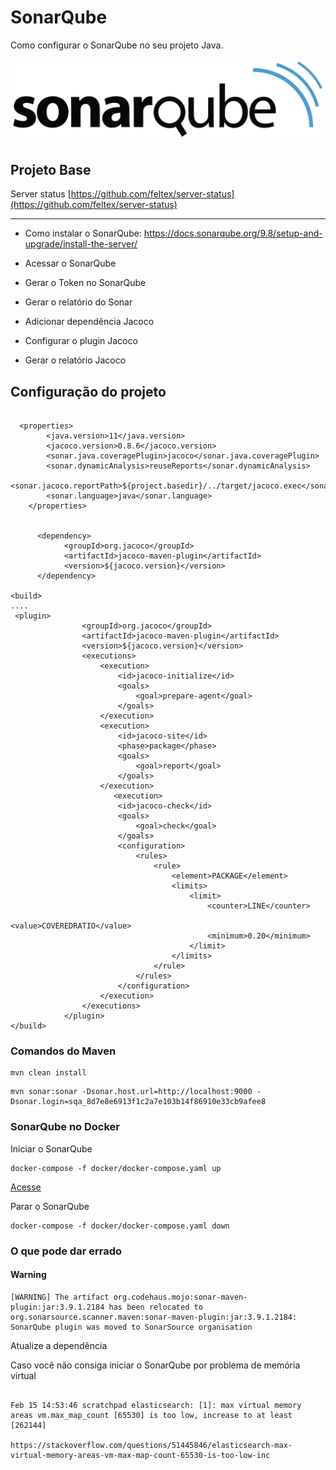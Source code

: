 # SonarQube

  Como configurar o SonarQube no seu projeto Java.

![alt text](Sonarqube.png)

## Projeto Base

Server status
[https://github.com/feltex/server-status](https://github.com/feltex/server-status)


---

- Como instalar o SonarQube: https://docs.sonarqube.org/9.8/setup-and-upgrade/install-the-server/

- Acessar o SonarQube
- Gerar o Token no SonarQube
- Gerar o relatório do Sonar
- Adicionar dependência Jacoco
- Configurar o plugin Jacoco
- Gerar o relatório Jacoco

## Configuração do projeto

```

  <properties>
        <java.version>11</java.version>
        <jacoco.version>0.8.6</jacoco.version>
        <sonar.java.coveragePlugin>jacoco</sonar.java.coveragePlugin>
        <sonar.dynamicAnalysis>reuseReports</sonar.dynamicAnalysis>
        <sonar.jacoco.reportPath>${project.basedir}/../target/jacoco.exec</sonar.jacoco.reportPath>
        <sonar.language>java</sonar.language>
    </properties>


      <dependency>
            <groupId>org.jacoco</groupId>
            <artifactId>jacoco-maven-plugin</artifactId>
            <version>${jacoco.version}</version>
      </dependency>

<build>
....
 <plugin>
                <groupId>org.jacoco</groupId>
                <artifactId>jacoco-maven-plugin</artifactId>
                <version>${jacoco.version}</version>
                <executions>
                    <execution>
                        <id>jacoco-initialize</id>
                        <goals>
                            <goal>prepare-agent</goal>
                        </goals>
                    </execution>
                    <execution>
                        <id>jacoco-site</id>
                        <phase>package</phase>
                        <goals>
                            <goal>report</goal>
                        </goals>
                    </execution>
                       <execution>
                        <id>jacoco-check</id>
                        <goals>
                            <goal>check</goal>
                        </goals>
                        <configuration>
                            <rules>
                                <rule>
                                    <element>PACKAGE</element>
                                    <limits>
                                        <limit>
                                            <counter>LINE</counter>
                                            <value>COVEREDRATIO</value>
                                            <minimum>0.20</minimum>
                                        </limit>
                                    </limits>
                                </rule>
                            </rules>
                        </configuration>
                    </execution>
                </executions>
            </plugin>
</build>

```

### Comandos do Maven

```shell
mvn clean install
```

```shell
mvn sonar:sonar -Dsonar.host.url=http://localhost:9000 -Dsonar.login=sqa_8d7e8e6913f1c2a7e103b14f86910e33cb9afee8
```

### SonarQube no Docker

Iniciar o SonarQube

```shell
docker-compose -f docker/docker-compose.yaml up 
```

[Acesse](http://localhost:9000)

Parar o SonarQube

```shell
docker-compose -f docker/docker-compose.yaml down 
```

### O que pode dar errado

#### Warning

```
[WARNING] The artifact org.codehaus.mojo:sonar-maven-plugin:jar:3.9.1.2184 has been relocated to org.sonarsource.scanner.maven:sonar-maven-plugin:jar:3.9.1.2184: SonarQube plugin was moved to SonarSource organisation

```

Atualize a dependência

Caso você não consiga iniciar o SonarQube por problema de memória virtual

```

Feb 15 14:53:46 scratchpad elasticsearch: [1]: max virtual memory areas vm.max_map_count [65530] is too low, increase to at least [262144]

https://stackoverflow.com/questions/51445846/elasticsearch-max-virtual-memory-areas-vm-max-map-count-65530-is-too-low-inc

```
